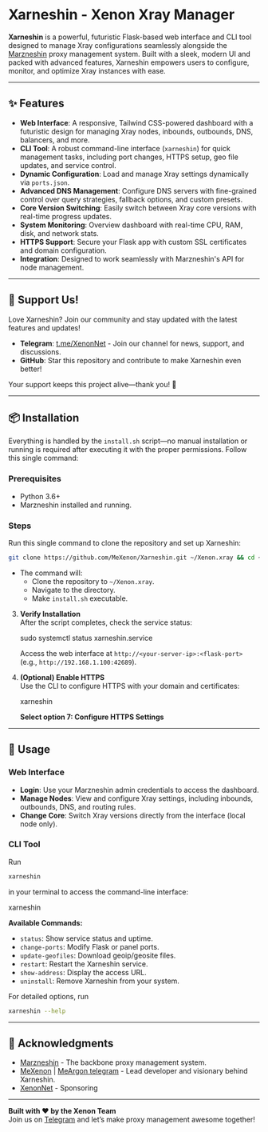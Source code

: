 # Xarneshin - Xenon Xray Manager

**Xarneshin** is a powerful, futuristic Flask-based web interface and CLI tool designed to manage Xray configurations seamlessly alongside the [Marzneshin](https://github.com/marzneshin/marzneshin) proxy management system. Built with a sleek, modern UI and packed with advanced features, Xarneshin empowers users to configure, monitor, and optimize Xray instances with ease.

---

## ✨ Features

- **Web Interface**: A responsive, Tailwind CSS-powered dashboard with a futuristic design for managing Xray nodes, inbounds, outbounds, DNS, balancers, and more.
- **CLI Tool**: A robust command-line interface (`xarneshin`) for quick management tasks, including port changes, HTTPS setup, geo file updates, and service control.
- **Dynamic Configuration**: Load and manage Xray settings dynamically via `ports.json`.
- **Advanced DNS Management**: Configure DNS servers with fine-grained control over query strategies, fallback options, and custom presets.
- **Core Version Switching**: Easily switch between Xray core versions with real-time progress updates.
- **System Monitoring**: Overview dashboard with real-time CPU, RAM, disk, and network stats.
- **HTTPS Support**: Secure your Flask app with custom SSL certificates and domain configuration.
- **Integration**: Designed to work seamlessly with Marzneshin's API for node management.

---

## 📢 Support Us!

Love Xarneshin? Join our community and stay updated with the latest features and updates!  
- **Telegram**: [t.me/XenonNet](https://t.me/XenonNet) - Join our channel for news, support, and discussions.  
- **GitHub**: Star this repository and contribute to make Xarneshin even better!  

Your support keeps this project alive—thank you! 🚀

---

## 📦 Installation

Everything is handled by the `install.sh` script—no manual installation or running is required after executing it with the proper permissions. Follow this single command:

### Prerequisites

- Python 3.6+
- Marzneshin installed and running.

### Steps

Run this single command to clone the repository and set up Xarneshin:

``` bash
git clone https://github.com/MeXenon/Xarneshin.git ~/Xenon.xray && cd ~/Xenon.xray && chmod +x install.sh && sudo ./install.sh
```
- The command will:
  - Clone the repository to `~/Xenon.xray`.
  - Navigate to the directory.
  - Make `install.sh` executable.

3. **Verify Installation**  
   After the script completes, check the service status:

   sudo systemctl status xarneshin.service

   Access the web interface at `http://<your-server-ip>:<flask-port>` (e.g., `http://192.168.1.100:42689`).

4. **(Optional) Enable HTTPS**  
   Use the CLI to configure HTTPS with your domain and certificates:

   xarneshin
   
   **Select option 7: Configure HTTPS Settings**

---

## 🚀 Usage

### Web Interface
- **Login**: Use your Marzneshin admin credentials to access the dashboard.
- **Manage Nodes**: View and configure Xray settings, including inbounds, outbounds, DNS, and routing rules.
- **Change Core**: Switch Xray versions directly from the interface (local node only).

### CLI Tool
Run
``` bash 
xarneshin
```
in your terminal to access the command-line interface:

xarneshin

**Available Commands:**
- `status`: Show service status and uptime.
- `change-ports`: Modify Flask or panel ports.
- `update-geofiles`: Download geoip/geosite files.
- `restart`: Restart the Xarneshin service.
- `show-address`: Display the access URL.
- `uninstall`: Remove Xarneshin from your system.

For detailed options, run
```bash
xarneshin --help
```
---

## 🙏 Acknowledgments

- [Marzneshin](https://github.com/marzneshin/marzneshin) - The backbone proxy management system.
- [MeXenon](https://github.com/MeXenon) | [MeArgon telegram](https://t.me/MeArgon) - Lead developer and visionary behind Xarneshin.
- [XenonNet](https://github.com/XenonNet) - Sponsoring
---

**Built with ❤️ by the Xenon Team**  
Join us on [Telegram](https://t.me/XenonNet) and let’s make proxy management awesome together!
